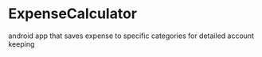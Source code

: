 # ExpenseCalculator
android app that saves expense to specific categories for detailed account keeping
